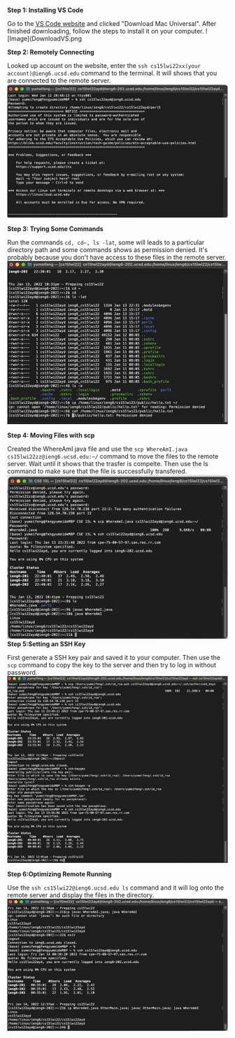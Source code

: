 **Step 1: Installing VS Code**


Go to the [VS Code website](https://code.visualstudio.com) and clicked "Download Mac Universal". After finished downloading, follow the steps to install it on your computer. 
![Image](DownloadVS.png 

**Step 2: Remotely Connecting**

Looked up account on the website, enter the `ssh cs15lwi22xx(your account)@ieng6.ucsd.edu` command to the terminal. It will shows that you are connected to the remote server.
![Image](RemoteConnection.png)

**Step 3: Trying Some Commands**

Run the commands `cd, cd~, ls -lat`, some will leads to a particular directory path and some commands shows as permission denied. It's probably because you don't have access to these files in the remote server. 
![Image](TryCommands.png)

**Step 4: Moving Files with scp**

Created the WhereAmI java file and use the `scp WhereAmI.java cs15lwi22zz@ieng6.ucsd.edu:~/` command to move the files to the remote server. Wait until it shows that the trasfer is compelte. Then use the ls command to make sure that the file is successfully transfered. 
![Image](RunCommands.png)
**Step 5:Setting an SSH Key**

First generate a SSH key pair and saved it to your computer. Then use the  `scp` command to copy the key to the server and then try to log in without password.  
![Image](ssh-keys.png)

**Step 6:Optimizing Remote Running**

Use the `ssh cs15lwi22@ieng6.ucsd.edu ls` command and it will log onto the remote server and display the files in the directory. 
![Image](Optimized.png)
